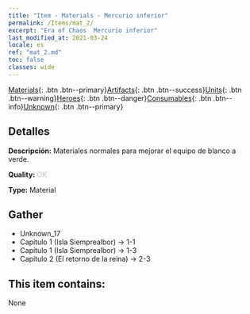 ```yaml
---
title: "Item - Materials - Mercurio inferior"
permalink: /Items/mat_2/
excerpt: "Era of Chaos  Mercurio inferior"
last_modified_at: 2021-03-24
locale: es
ref: "mat_2.md"
toc: false
classes: wide
---
```

 [Materials](/es/Items/){: .btn .btn--primary}[Artifacts](/es/Items/Artifacts/){: .btn .btn--success}[Units](/es/Items/Units/){: .btn .btn--warning}[Heroes](/es/Items/Heroes/){: .btn .btn--danger}[Consumables](/es/Items/Consumables/){: .btn .btn--info}[Unknown](/es/Items/Unknown/){: .btn .btn--primary}

## Detalles
 **Descripción:** Materiales normales para mejorar el equipo de blanco a verde.

 **Quality:** <span style="color: #C0C0C0">OK</span>

 **Type:** Material

## Gather

*    Unknown_17 
*    Capítulo 1 (Isla Siemprealbor) -> 1-1 
*    Capítulo 1 (Isla Siemprealbor) -> 1-3 
*    Capítulo 2 (El retorno de la reina) -> 2-3 

## This item contains:

  None

